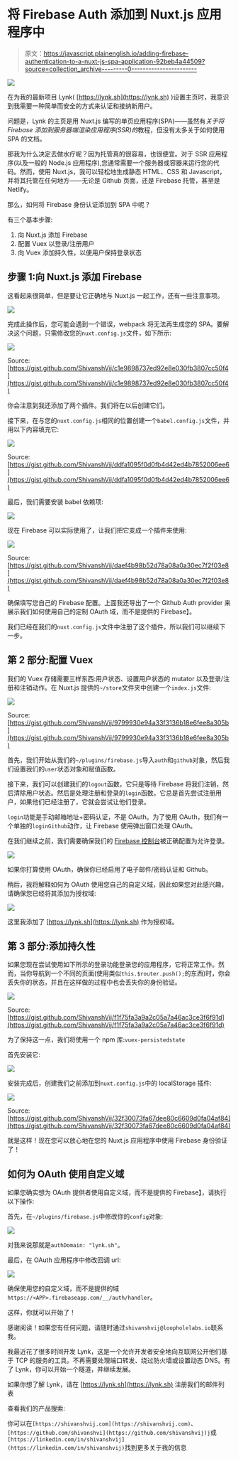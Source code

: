 # 将 Firebase Auth 添加到 Nuxt.js 应用程序中

> 原文：<https://javascript.plainenglish.io/adding-firebase-authentication-to-a-nuxt-js-spa-application-92beb4a44509?source=collection_archive---------0----------------------->

![](img/e1f3105bdf941f6c43f85ef5c7185624.png)

在为我的最新项目 Lynk( [https://lynk.sh](https://lynk.sh) )设置主页时，我意识到我需要一种简单而安全的方式来认证和接纳新用户。

问题是，Lynk 的主页是用 Nuxt.js 编写的单页应用程序(SPA)——虽然有*关于将 Firebase 添加到服务器端渲染应用程序(SSR)的*教程，但没有太多关于如何使用 SPA 的文档。

那我为什么决定去做水疗呢？因为托管真的很容易，也很便宜。对于 SSR 应用程序(以及一般的 Node.js 应用程序),您通常需要一个服务器或容器来运行您的代码。然而，使用 Nuxt.js，我可以轻松地生成静态 HTML、CSS 和 Javascript，并将其托管在任何地方——无论是 Github 页面，还是 Firebase 托管，甚至是 Netlify。

那么，如何将 Firebase 身份认证添加到 SPA 中呢？

有三个基本步骤:

1.  向 Nuxt.js 添加 Firebase
2.  配置 Vuex 以登录/注册用户
3.  向 Vuex 添加持久性，以便用户保持登录状态

## 步骤 1:向 Nuxt.js 添加 Firebase

这看起来很简单，但是要让它正确地与 Nuxt.js 一起工作，还有一些注意事项。

![](img/5169ce062226197f4d0e539e54625020.png)

完成此操作后，您可能会遇到一个错误，webpack 将无法再生成您的 SPA。要解决这个问题，只需修改您的`nuxt.config.js`文件，如下所示:

![](img/bbb923aabeb4aacb68151d14e7b46450.png)

Source: [https://gist.github.com/ShivanshVij/c1e9898737ed92e8e030fb3807cc50f4](https://gist.github.com/ShivanshVij/c1e9898737ed92e8e030fb3807cc50f4)

你会注意到我还添加了两个插件。我们将在以后创建它们。

接下来，在与您的`nuxt.config.js`相同的位置创建一个`babel.config.js`文件，并用以下内容填充它:

![](img/e042d3acb68861a6ec3bf9e8fe8d8f64.png)

Source: [https://gist.github.com/ShivanshVij/ddfa1095f0d0fb4d42ed4b7852006ee6](https://gist.github.com/ShivanshVij/ddfa1095f0d0fb4d42ed4b7852006ee6)

最后，我们需要安装 babel 依赖项:

![](img/084486180b452762b15e6a29a239d4d6.png)

现在 Firebase 可以实际使用了，让我们把它变成一个插件来使用:

![](img/2fe9343a306d97432d8681b8608fff82.png)

Source: [https://gist.github.com/ShivanshVij/daef4b98b52d78a08a0a30ec7f2f03e8](https://gist.github.com/ShivanshVij/daef4b98b52d78a08a0a30ec7f2f03e8)

确保填写您自己的 Firebase 配置。上面我还导出了一个 Github Auth provider 来展示我们如何使用自己的定制 OAuth 域，而不是提供的 Firebase】。

我们已经在我们的`nuxt.config.js`文件中注册了这个插件，所以我们可以继续下一步。

## 第 2 部分:配置 Vuex

我们的 Vuex 存储需要三样东西:用户状态、设置用户状态的 mutator 以及登录/注册和注销动作。在 Nuxt.js 提供的`~/store`文件夹中创建一个`index.js`文件:

![](img/5e97e0729423b48c33c0e04bce24f38e.png)

Source: [https://gist.github.com/ShivanshVij/9799930e94a33f3136b18e6fee8a305b](https://gist.github.com/ShivanshVij/9799930e94a33f3136b18e6fee8a305b)

首先，我们开始从我们的`~/plugins/firebase.js`导入`auth`和`github`对象，然后我们设置我们的`user`状态对象和赋值函数。

接下来，我们可以创建我们的`logout`函数，它只是等待 Firebase 将我们注销，然后清除用户状态。然后是处理注册和登录的`login`函数。它总是首先尝试注册用户，如果他们已经注册了，它就会尝试让他们登录。

`login`功能是手动邮箱地址+密码认证，不是 OAuth。为了使用 OAuth，我们有一个单独的`loginGithub`动作，让 Firebase 使用弹出窗口处理 OAuth。

在我们继续之前，我们需要确保我们的 [Firebase 控制台](https://console.firebase.google.com/)被正确配置为允许登录。

![](img/60f1baea2cc7079afe22be4ed9e125d6.png)

如果你打算使用 OAuth，确保你已经启用了电子邮件/密码认证和 Github。

稍后，我将解释如何为 OAuth 使用您自己的自定义域，因此如果您对此感兴趣，请确保您已经将其添加为授权域:

![](img/a07bd9ae75e9ce6d199e34028f5c711c.png)

这里我添加了 [https://lynk.sh](https://lynk.sh) 作为授权域。

## 第 3 部分:添加持久性

如果您现在尝试使用如下所示的登录功能登录您的应用程序，它将正常工作。然而，当你导航到一个不同的页面(使用类似`this.$router.push();`的东西)时，你会丢失你的状态，并且在这样做的过程中也会丢失你的身份验证。

![](img/ea38d9432d334d22e54465f8044b71c1.png)

Source: [https://gist.github.com/ShivanshVij/f1f75fa3a9a2c05a7a46ac3ce3f6f91d](https://gist.github.com/ShivanshVij/f1f75fa3a9a2c05a7a46ac3ce3f6f91d)

为了保持这一点，我们将使用一个 npm 库:`vuex-persistedstate`

首先安装它:

![](img/7f1ea41cfddd42b7d843f3ba2a5bbfb9.png)

安装完成后，创建我们之前添加到`nuxt.config.js`中的 localStorage 插件:

![](img/66350bdfcd9e1158cd1995c5151c292e.png)

Source: [https://gist.github.com/ShivanshVij/32f30073fa67dee80c6609d0fa04af84](https://gist.github.com/ShivanshVij/32f30073fa67dee80c6609d0fa04af84)

就是这样！现在您可以放心地在您的 Nuxt.js 应用程序中使用 Firebase 身份验证了！

## 如何为 OAuth 使用自定义域

如果您确实想为 OAuth 提供者使用自定义域，而不是提供的 Firebase】，请执行以下操作:

首先，在`~/plugins/firebase.js`中修改你的`config`对象:

![](img/dff0a9dc4ae4687b8815b6e7733dda77.png)

对我来说那就是`authDomain: "lynk.sh"`。

最后，在 OAuth 应用程序中修改回调 url:

![](img/da6e3bacee5c9a69dcd001e4dbd79b74.png)

确保使用您的自定义域，而不是提供的域`https://<APP>.firebaseapp.com/__/auth/handler`。

这样，你就可以开始了！

感谢阅读！如果您有任何问题，请随时通过`shivanshvij@loopholelabs.io`联系我。

我最近花了很多时间开发 Lynk，这是一个允许开发者安全地向互联网公开他们基于 TCP 的服务的工具。不再需要处理端口转发、绕过防火墙或设置动态 DNS。有了 Lynk，你可以开始一个隧道，并继续发展。

如果你想了解 Lynk，请在 [https://lynk.sh](https://lynk.sh) 注册我们的邮件列表

查看我们的产品搜索:

你可以在`[https://shivanshvij.com](https://shivanshvij.com)`、`[https://github.com/shivanshvi](https://github.com/shivanshvij)j`或`[https://linkedin.com/in/shivanshvij](https://linkedin.com/in/shivanshvij)`找到更多关于我的信息